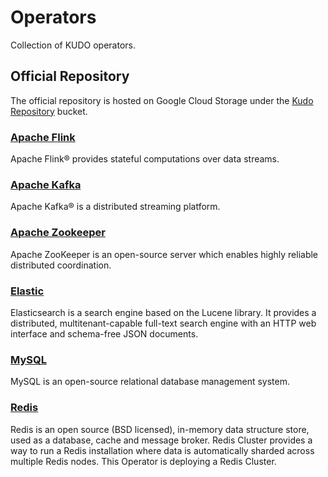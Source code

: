 # Operators

Collection of KUDO operators.

## Official Repository

The official repository is hosted on Google Cloud Storage under the [Kudo Repository](https://kudo-repository.storage.googleapis.com) bucket.

### [Apache Flink](https://github.com/kudobuilder/operators/tree/master/repository/flink)

Apache Flink® provides stateful computations over data streams.

### [Apache Kafka](https://github.com/kudobuilder/operators/tree/master/repository/kafka)

Apache Kafka® is a distributed streaming platform.

### [Apache Zookeeper](https://github.com/kudobuilder/operators/tree/master/repository/zookeeper)

Apache ZooKeeper is an open-source server which enables highly reliable distributed coordination.

### [Elastic](https://github.com/kudobuilder/operators/tree/master/repository/elastic)

Elasticsearch is a search engine based on the Lucene library. It provides a distributed, multitenant-capable full-text search engine with an HTTP web interface and schema-free JSON documents.

### [MySQL](https://github.com/kudobuilder/operators/tree/master/repository/mysql)

MySQL is an open-source relational database management system.

### [Redis](https://github.com/kudobuilder/operators/tree/master/repository/redis)

Redis is an open source (BSD licensed), in-memory data structure store, used as a database, cache and message broker.
Redis Cluster provides a way to run a Redis installation where data is automatically sharded across multiple Redis nodes.
This Operator is deploying a Redis Cluster.